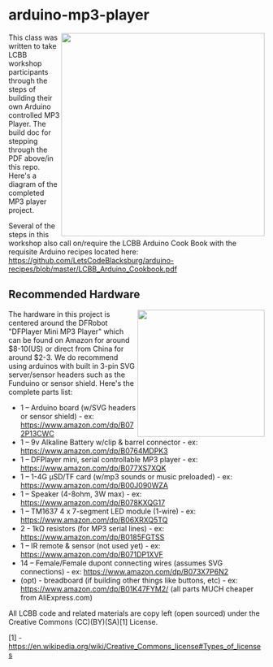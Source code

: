 # arduino-mp3-player

<IMG SRC=http://theweeks.org/tmp/PICS/LCBB/LCBB_mp3/LCBB_DFPlayer+speaker+tm1637LCD.png align=right width=400>This class was written to take LCBB workshop participants through the steps of building their own Arduino controlled MP3 Player. The build doc for stepping through the PDF above/in this repo. Here's a diagram of the completed MP3 player project.

Several of the steps in this workshop also call on/require the LCBB Arduino Cook Book with the requisite Arduino recipes located here: https://github.com/LetsCodeBlacksburg/arduino-recipes/blob/master/LCBB_Arduino_Cookbook.pdf

## Recommended Hardware
<A HREF=http://theweeks.org/tmp/PICS/LCBB/DFPlayer_Mini_Manual.pdf target=_new><IMG SRC=http://theweeks.org/tmp/PICS/LCBB/LCBB_mp3/LCBB_DFPlayer.jpg align=right width=250></A>
The hardware in this project is centered around the DFRobot "DFPlayer Mini MP3 Player" which can be found on Amazon for around $8-10(US) or direct from China for around $2-3.  We do recommend using arduinos with built in 3-pin SVG server/sensor headers such as the Funduino or sensor shield. Here's the complete parts list:
* 1 – Arduino board (w/SVG headers or sensor shield) - ex: https://www.amazon.com/dp/B072P13CWC
* 1 – 9v Alkaline Battery w/clip & barrel connector - ex: https://www.amazon.com/dp/B0764MDPK3
* 1 – DFPlayer mini, serial controllable MP3 player - ex: https://www.amazon.com/dp/B077XS7XQK
* 1 – 1-4G µSD/TF card (w/mp3 sounds or music preloaded) - ex: https://www.amazon.com/dp/B00J090WZA
* 1 – Speaker (4-8ohm, 3W max) - ex: https://www.amazon.com/dp/B078KXQG17
* 1 – TM1637 4 x 7-segment LED module (1-wire) - ex: https://www.amazon.com/dp/B06XRXQ5TQ
* 2 - 1kΩ resistors (for MP3 serial lines) - ex: https://www.amazon.com/dp/B0185FGTSS
* 1 – IR remote & sensor (not used yet) - ex: https://www.amazon.com/dp/B071DP1XVF
* 14 – Female/Female dupont connecting wires (assumes SVG connections) - ex: https://www.amazon.com/dp/B073X7P6N2 
* (opt) - breadboard (if building other things like buttons, etc) - ex: https://www.amazon.com/dp/B01K47FYM2/
(all parts MUCH cheaper from AliExpress.com)

All LCBB code and related materials are copy left (open sourced) under the Creative Commons (CC)(BY)(SA)[1] License.

[1] - https://en.wikipedia.org/wiki/Creative_Commons_license#Types_of_licenses

